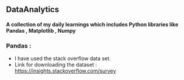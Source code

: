 ## DataAnalytics

#### A collection of my daily learnings which includes Python libraries like Pandas , Matplotlib , Numpy 

### Pandas :
- I have used the stack overflow data set.
- Link for downloading the dataset : https://insights.stackoverflow.com/survey